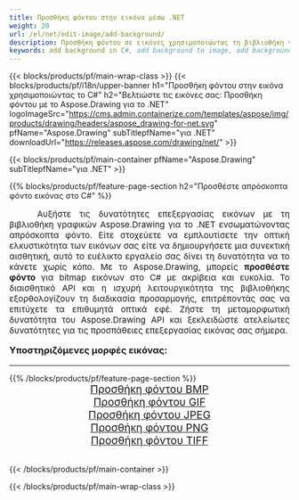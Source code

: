 ```yaml
---
title: Προσθήκη φόντου στην εικόνα μέσω .NET
weight: 20
url: /el/net/edit-image/add-background/
description: Προσθήκη φόντου σε εικόνες χρησιμοποιώντας τη βιβλιοθήκη γραφικών Aspose.Drawing για .NET (C#)
keywords: add background in C#, add background to image, add background to bitmap, graphic library για .NET, edit images, edit background, drawing API
---
```


{{< blocks/products/pf/main-wrap-class >}}
{{< blocks/products/pf/i18n/upper-banner h1="Προσθήκη φόντου στην εικόνα χρησιμοποιώντας το C#" h2="Βελτιώστε τις εικόνες σας: Προσθήκη φόντου με το Aspose.Drawing για το .NET" logoImageSrc="https://cms.admin.containerize.com/templates/aspose/img/products/drawing/headers/aspose_drawing-for-net.svg" pfName="Aspose.Drawing" subTitlepfName="για .NET" downloadUrl="https://releases.aspose.com/drawing/net/" >}}

{{< blocks/products/pf/main-container pfName="Aspose.Drawing" subTitlepfName="για .NET" >}}

{{% blocks/products/pf/feature-page-section  h2="Προσθέστε απρόσκοπτα φόντο εικόνας στο C#" %}}
<p align="justify" style="text-indent:50px;font-size:15px;">
Αυξήστε τις δυνατότητες επεξεργασίας εικόνων με τη βιβλιοθήκη γραφικών Aspose.Drawing για το .NET ενσωματώνοντας απρόσκοπτα φόντο. Είτε στοχεύετε να εμπλουτίσετε την οπτική ελκυστικότητα των εικόνων σας είτε να δημιουργήσετε μια συνεκτική αισθητική, αυτό το ευέλικτο εργαλείο σας δίνει τη δυνατότητα να το κάνετε χωρίς κόπο. Με το Aspose.Drawing, μπορείς <b>προσθέστε φόντο</b> για bitmap εικόνων στο C# με ακρίβεια και ευκολία. Το διαισθητικό API και η ισχυρή λειτουργικότητα της βιβλιοθήκης εξορθολογίζουν τη διαδικασία προσαρμογής, επιτρέποντάς σας να επιτύχετε τα επιθυμητά οπτικά εφέ. Ζήστε τη μεταμορφωτική δυνατότητα του Aspose.Drawing API και ξεκλειδώστε ατελείωτες δυνατότητες για τις προσπάθειες επεξεργασίας εικόνας σας σήμερα.</p>

<h3 style="margin-top:16px;">
Υποστηριζόμενες μορφές εικόνας:
</h3>

<hr/>
{{% /blocks/products/pf/feature-page-section %}}
<div class="container-fluid productfamilypage bg-gray">
    <div class="convertypes bg-gray agp-content section">
        <div class="container">
		    <div class="row other-converters" style="font-size: 19px;text-align:center;">
		        <div class='col-md-3 other-converter remove-lp remove-rp'><a href="bmp/" style="padding:15px;">Προσθήκη φόντου BMP</a></div>
                <div class='col-md-3 other-converter remove-lp remove-rp'><a href="gif/" style="padding:15px;">Προσθήκη φόντου GIF</a></div>
                <div class='col-md-3 other-converter remove-lp remove-rp'><a href="jpeg/" style="padding:15px;">Προσθήκη φόντου JPEG</a></div>
                <div class='col-md-3 other-converter remove-lp remove-rp'><a href="png/" style="padding:15px;">Προσθήκη φόντου PNG</a></div>
                <div class='col-md-3 other-converter remove-lp remove-rp'><a href="tiff/" style="padding:15px;">Προσθήκη φόντου TIFF</a></div>
             </div>
        </div>
    </div>
</div>
<br/>

{{< /blocks/products/pf/main-container >}}

{{< /blocks/products/pf/main-wrap-class >}}
